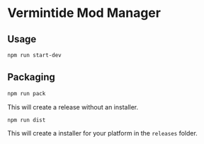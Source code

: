 # Vermintide Mod Manager

## Usage

```bash
npm run start-dev
```

## Packaging

```bash
npm run pack
```

This will create a release without an installer.

```bash
npm run dist
```

This will create a installer for your platform in the `releases` folder.
